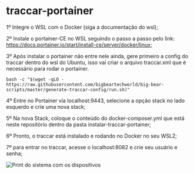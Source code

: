 # traccar-portainer

1º Integre o WSL com o Docker (siga a documentação do wsl);

2º Instale o portainer-CE no WSL seguindo o passo a passo pelo link:
https://docs.portainer.io/start/install-ce/server/docker/linux;

3º Após instalar o portainer não entre nele ainda, gere primeiro a config do traccar dentro do wsl do Ubuntu, isso vai criar o arquivo traccar.xml que é necessário para rodar o portainer.
``` 
bash -c "$(wget -qLO - https://raw.githubusercontent.com/bigbeartechworld/big-bear-scripts/master/generate-traccar-config/run.sh)"
```

4º Entre no Portainer via localhost:9443, selecione a opção stack no lado esquerdo e crie uma nova stack;

5º Na nova Stack, coloque o conteúdo do docker-composer.yml que está neste repositório dentro da pasta instalar-traccar-portainer;

6º Pronto, o traccar está instalado e rodando no Docker no seu WSL2;

7º para entrar no traccar, acesse o localhost:8082 e crie seu usuário e senha;

![Print do sistema com os dispositivos](https://imgur.com/a/ItvHvkM)

